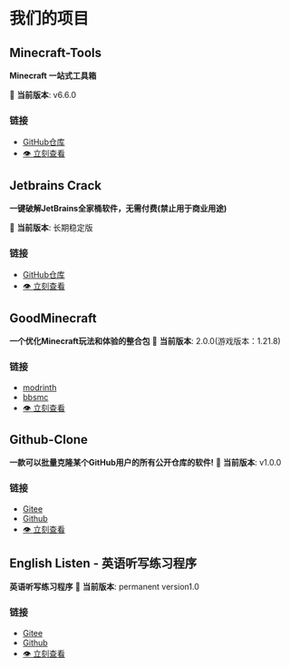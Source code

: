 # 我们的项目

## Minecraft-Tools

**Minecraft 一站式工具箱**

🚀 **当前版本**: v6.6.0

### 链接

- [GitHub仓库](https://github.com/dongzheyu/Minecraft-Toos/)
- [👁️ 立刻查看](project/Minecraft-Toos.md)

## Jetbrains Crack

**一键破解JetBrains全家桶软件，无需付费(禁止用于商业用途)**

🚀 **当前版本**: 长期稳定版

### 链接

- [GitHub仓库](https://github.com/dongzheyu/jetbrains-Crack)
- [👁️ 立刻查看](project/Jetbrains-Crack.md)

## GoodMinecraft
**一个优化Minecraft玩法和体验的整合包**
🚀 **当前版本**: 2.0.0(游戏版本：1.21.8)
### 链接

- [modrinth](https://modrinth.com/project/kMXeIiJj)
- [bbsmc](https://bbsmc.net/modpack/goodm/moderation)
- [👁️ 立刻查看](project/goodminecraft.md)

## Github-Clone
**一款可以批量克隆某个GitHub用户的所有公开仓库的软件!**
🚀 **当前版本**: v1.0.0
### 链接
- [Gitee](https://gitee.com/jetcpp/github-clone)
- [Github](https://github.com/dongzheyu/github-clone)
- [👁️ 立刻查看](project/Github-Clone.md)

## English Listen - 英语听写练习程序
**英语听写练习程序**
🚀 **当前版本**: permanent version1.0
### 链接
- [Gitee](https://gitee.com/jetcpp/english_-listen/)
- [Github](https://github.com/dongzheyu/English_Listen)
- [👁️ 立刻查看](project/Englis-Lesten.md)